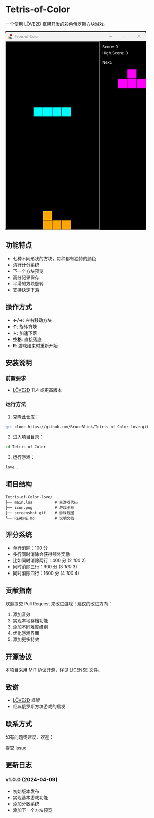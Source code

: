 # Tetris-of-Color

一个使用 LÖVE2D 框架开发的彩色俄罗斯方块游戏。

![游戏截图](screenshot.gif)

## 功能特点

- 七种不同形状的方块，每种都有独特的颜色
- 清行计分系统
- 下一个方块预览
- 高分记录保存
- 平滑的方块旋转
- 支持快速下落

## 操作方式

- **←/→**: 左右移动方块
- **↑**: 旋转方块
- **↓**: 加速下落
- **空格**: 直接落底
- **R**: 游戏结束时重新开始

## 安装说明

### 前置要求

- [LÖVE2D](https://love2d.org/) 11.4 或更高版本

### 运行方法

1. 克隆此仓库：

```bash
git clone https://github.com/BruceBlink/Tetris-of-Color-love.git
```

2. 进入项目目录：

```bash
cd Tetris-of-Color
```

3. 运行游戏：

```bash
love .
```

## 项目结构

```text
Tetris-of-Color-love/
├── main.lua          # 主游戏代码
├── icon.png          # 游戏图标
├── screenshot.gif    # 游戏截图
└── README.md         # 说明文档
```

## 评分系统

- 单行消除：100 分
- 多行同时消除会获得额外奖励
- 比如同时消除两行：400 分 (2 _100_ 2)
- 同时消除三行：900 分 (3 _100_ 3)
- 同时消除四行：1600 分 (4 _100_ 4)

## 贡献指南

欢迎提交 Pull Request 来改进游戏！建议的改进方向：

1. 添加音效
2. 实现本地存档功能
3. 添加不同难度级别
4. 优化游戏界面
5. 添加更多特效

## 开源协议

本项目采用 MIT 协议开源，详见 [LICENSE](LICENSE) 文件。

## 致谢

- [LÖVE2D](https://love2d.org/) 框架
- 经典俄罗斯方块游戏的启发

## 联系方式

如有问题或建议，欢迎：

提交 Issue

## 更新日志

### v1.0.0 (2024-04-09)

- 初始版本发布
- 实现基本游戏功能
- 添加分数系统
- 添加下一个方块预览
